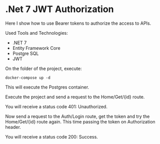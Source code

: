 # .Net 7 JWT Authorization

Here I show how to use Bearer tokens to authorize the access to APIs.

Used Tools and Technologies:
 - .NET 7
 - Entity Framework Core
 - Postgre SQL
 - JWT 

On the folder of the project, execute:

```
docker-compose up -d
```

This will execute the Postgres container.

Execute the project and send a request to the Home/Get/{id} route.

You will receive a status code 401: Unauthorized.

Now send a request to the Auth/Login route, get the token and try the Home/Get/{id} route again. This time passing the token on Authorization header.

You will receive a status code 200: Success.